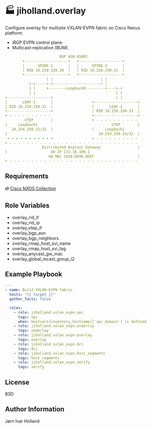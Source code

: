 🏭 jiholland.overlay
=====================

Configure overlay for multisite VXLAN-EVPN fabric on Cisco Nexus platform:
- iBGP EVPN control plane.
- Multicast-replication (BUM).
```YAML
                         BGP ASN 65001
        +--------------------+   +--------------------+
        |      SPINE-1       |   |      SPINE-2       |
        | RID 10.250.250.30  |   | RID 10.250.250.31  |
        +--------------------+   +--------------------+
                   | |                      | |
           +-+-----+-+----------------------+ |
           | |     +--------Loopback0---------+----+-+
           | |                                     | |
+--------------------+                             | |
|       LEAF-1       |                  +--------------------+
| RID 10.250.250.32  |                  |       LEAF-2       |
+--------------------+                  | RID 10.250.250.33  |
+ - - - - - - - - - -                   +--------------------+
         VTEP        |                  + - - - - - - - - - -
|     Loopback1                                  VTEP        |
   10.254.250.32/32  |                  |     Loopback1
|                                          10.254.250.33/32  |
 - - - - - - - - - - +                  + - - - - - - - - - -
+ - - - - - - - - - - - - - - - - - - - - - - - - - - - - - -
                 Distributed Anycast Gateway                 |
|                    GW IP 172.16.100.1
                    GW MAC 2020.DEAD.BEEF                    |
+ - - - - - - - - - - - - - - - - - - - - - - - - - - - - - -
```
Requirements
------------

💿 [Cisco NXOS Collection](https://galaxy.ansible.com/cisco/nxos)

Role Variables
--------------

- overlay_rid_if
- overlay_rid_ip
- overlay_vtep_if
- overlay_bgp_asn
- overlay_bgp_neighbors
- overlay_rmap_host_svi_name
- overlay_rmap_host_svi_tag
- overlay_anycast_gw_mac
- overlay_global_mcast_group_l2

Example Playbook
----------------
```YAML
---
- name: Build VXLAN-EVPN fabric.
  hosts: "{{ target }}"
  gather_facts: false

  roles:
    - role: jiholland.vxlan_evpn.vpc
      tags: vpc
      when: hostvars[inventory_hostname]['vpc_domain'] is defined
    - role: jiholland.vxlan_evpn.underlay
      tags: underlay
    - role: jiholland.vxlan_evpn.overlay
      tags: overlay
    - role: jiholland.vxlan_evpn.dci
      tags: dci
    - role: jiholland.vxlan_evpn.host_segments
      tags: host_segments
    - role: jiholland.vxlan_evpn.verify
      tags: verify
```
License
-------

BSD

Author Information
------------------

Jørn Ivar Holland

